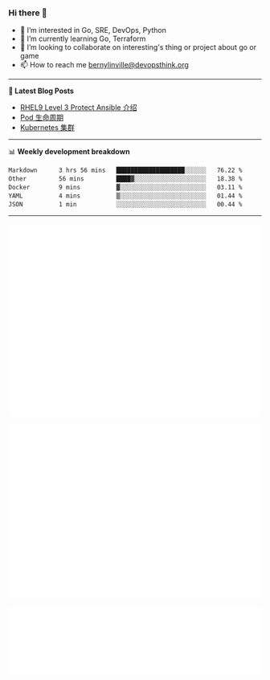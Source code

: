### Hi there 👋

- 👀 I’m interested in Go, SRE, DevOps, Python
- 🌱 I’m currently learning Go, Terraform
- 👯 I’m looking to collaborate on interesting's thing or project about go or game
- 📫 How to reach me bernylinville@devopsthink.org

-------

**📝 Latest Blog Posts**

<!-- BLOG-POST-LIST:START -->
- [RHEL9 Level 3 Protect Ansible 介绍](https://devopsthink.org/archives/rhel9-level3-protect-ansible-role)
- [Pod 生命周期](https://devopsthink.org/archives/pod-Lifecycle)
- [Kubernetes 集群](https://devopsthink.org/archives/kubernetes-cluster)
<!-- BLOG-POST-LIST:END -->

-------

📊 **Weekly development breakdown**
<!--START_SECTION:waka-->

```txt
Markdown      3 hrs 56 mins   ███████████████████░░░░░░   76.22 %
Other         56 mins         ████▓░░░░░░░░░░░░░░░░░░░░   18.38 %
Docker        9 mins          ▓░░░░░░░░░░░░░░░░░░░░░░░░   03.11 %
YAML          4 mins          ▒░░░░░░░░░░░░░░░░░░░░░░░░   01.44 %
JSON          1 min           ░░░░░░░░░░░░░░░░░░░░░░░░░   00.44 %
```

<!--END_SECTION:waka-->

-------

![Metrics](/github-metrics.svg)

![isocalendar fullyear](/metrics.plugin.isocalendar.fullyear.svg)

![languages details](/metrics.plugin.languages.details.svg)
